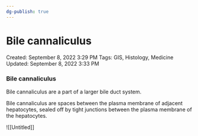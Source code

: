 ```yaml
---
dg-publish: true
---
```


# Bile cannaliculus

Created: September 8, 2022 3:29 PM
Tags: GIS, Histology, Medicine
Updated: September 8, 2022 3:33 PM

### Bile cannaliculus

Bile cannaliculus are a part of a larger bile duct system.

Bile cannaliculus are spaces between the plasma membrane of adjacent hepatocytes, sealed off by tight junctions between the plasma membrane of the hepatocytes.

![[Untitled]]